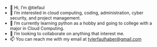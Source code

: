 - 👋 Hi, I’m @tiefaul
- 👀 I’m interested in cloud computing, coding, administration, cyber security, and project management.
- 🌱 I’m currently learning python as a hobby and going to college with a major in Cloud Computing.
- 💞️ I’m looking to collaborate on anything that interest me.
- 📫 You can reach me with my email at tylerfaulhaber@gmail.com

<!---
tiefaul/tiefaul is a ✨ special ✨ repository because its `README.md` (this file) appears on your GitHub profile.
You can click the Preview link to take a look at your changes.
--->
